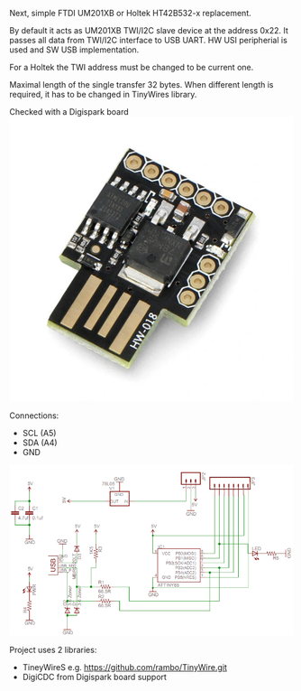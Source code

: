 Next, simple FTDI UM201XB or Holtek HT42B532-x replacement.

By default it acts as UM201XB TWI/I2C slave device at the address 0x22.
It passes all data from TWI/I2C interface to USB UART.
HW USI peripherial is used and SW USB implementation.

For a Holtek the TWI address must be changed to be current one.

Maximal length of the single transfer 32 bytes. When different
length is required, it has to be changed in TinyWires library.

Checked with a Digispark board
![Digispark board](digispark-attiny85.jpg)

Connections:
- SCL (A5)
- SDA (A4)
- GND

![Digispark scematic](digispark_sch.png)


Project uses 2 libraries:
 - TineyWireS e.g. https://github.com/rambo/TinyWire.git
 - DigiCDC from Digispark board support 